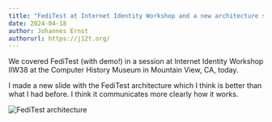 ```yaml
---
title: "FediTest at Internet Identity Workshop and a new architecture slide"
date: 2024-04-18
author: Johannes Ernst
authorurl: https://j12t.org/
---
```


We covered FediTest (with demo!) in a session at Internet Identity Workshop IIW38 at
the Computer History Museum in Mountain View, CA, today.

I made a new slide with the FediTest architecture which I think is better than what I
had before. I think it communicates more clearly how it works.

![FediTest architecture](/assets/2024-04-18/feditest-architecture.png)